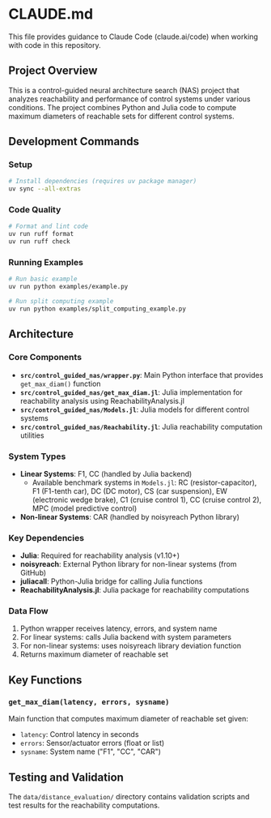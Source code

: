 # CLAUDE.md

This file provides guidance to Claude Code (claude.ai/code) when working with code in this repository.

## Project Overview

This is a control-guided neural architecture search (NAS) project that analyzes reachability and performance of control systems under various conditions. The project combines Python and Julia code to compute maximum diameters of reachable sets for different control systems.

## Development Commands

### Setup
```bash
# Install dependencies (requires uv package manager)
uv sync --all-extras
```

### Code Quality
```bash
# Format and lint code
uv run ruff format
uv run ruff check
```

### Running Examples
```bash
# Run basic example
uv run python examples/example.py

# Run split computing example
uv run python examples/split_computing_example.py
```

## Architecture

### Core Components
- **`src/control_guided_nas/wrapper.py`**: Main Python interface that provides `get_max_diam()` function
- **`src/control_guided_nas/get_max_diam.jl`**: Julia implementation for reachability analysis using ReachabilityAnalysis.jl
- **`src/control_guided_nas/Models.jl`**: Julia models for different control systems
- **`src/control_guided_nas/Reachability.jl`**: Julia reachability computation utilities

### System Types
- **Linear Systems**: F1, CC (handled by Julia backend)
  - Available benchmark systems in `Models.jl`: RC (resistor-capacitor), F1 (F1-tenth car), DC (DC motor), CS (car suspension), EW (electronic wedge brake), C1 (cruise control 1), CC (cruise control 2), MPC (model predictive control)
- **Non-linear Systems**: CAR (handled by noisyreach Python library)

### Key Dependencies
- **Julia**: Required for reachability analysis (v1.10+)
- **noisyreach**: External Python library for non-linear systems (from GitHub)
- **juliacall**: Python-Julia bridge for calling Julia functions
- **ReachabilityAnalysis.jl**: Julia package for reachability computations

### Data Flow
1. Python wrapper receives latency, errors, and system name
2. For linear systems: calls Julia backend with system parameters
3. For non-linear systems: uses noisyreach library deviation function
4. Returns maximum diameter of reachable set

## Key Functions

### `get_max_diam(latency, errors, sysname)`
Main function that computes maximum diameter of reachable set given:
- `latency`: Control latency in seconds
- `errors`: Sensor/actuator errors (float or list)
- `sysname`: System name ("F1", "CC", "CAR")

## Testing and Validation

The `data/distance_evaluation/` directory contains validation scripts and test results for the reachability computations.
